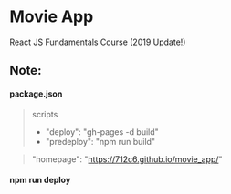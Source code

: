 # Movie App

React JS Fundamentals Course (2019 Update!)

## **Note:**
#### package.json
>scripts
>   * "deploy": "gh-pages -d build"
>   * "predeploy": "npm run build"

>"homepage": "https://712c6.github.io/movie_app/"

#### npm run deploy

